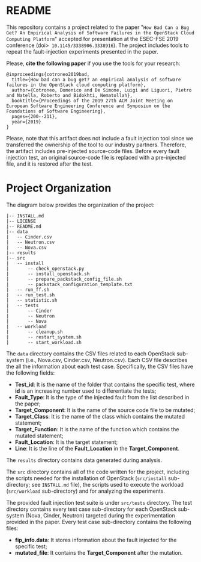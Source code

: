 # README 

This repository contains a project related to the paper "`How Bad Can a Bug Get? An Empirical Analysis of Software Failures in the OpenStack Cloud Computing Platform`" accepted for presentation at the ESEC-FSE 2019 conference (doi>` 10.1145/3338906.3338916`). 
The project includes tools to repeat the fault-injection experiments presented in the paper.

Please, **cite the following paper** if you use the tools for your research:

```
@inproceedings{cotroneo2019bad,
  title={How bad can a bug get? an empirical analysis of software failures in the OpenStack cloud computing platform},
  author={Cotroneo, Domenico and De Simone, Luigi and Liguori, Pietro and Natella, Roberto and Bidokhti, Nematollah},
  booktitle={Proceedings of the 2019 27th ACM Joint Meeting on European Software Engineering Conference and Symposium on the Foundations of Software Engineering},
  pages={200--211},
  year={2019}
}
```



Please, note that this artifact does not include a fault injection tool since we transferred the ownership of the tool to our industry partners. Therefore, the artifact includes pre-injected source-code files. Before every fault injection test, an original source-code file is replaced with a pre-injected file, and it is restored after the test.



# Project Organization

The diagram below provides the organization of the project:

```
|-- INSTALL.md
|-- LICENSE
|-- README.md
|-- data
|   -- Cinder.csv
|   -- Neutron.csv
|   -- Nova.csv
|-- results
|-- src
|   -- install
|       -- check_openstack.py
|       -- install_openstack.sh
|       -- prepare_packstack_config_file.sh
|       -- packstack_configuration_template.txt
|   -- run_ff.sh
|   -- run_test.sh
|   -- statistic.sh
|   -- tests
|       -- Cinder
|       -- Neutron
|       -- Nova
|   -- workload
|       -- cleanup.sh
|       -- restart_system.sh
|       -- start_workload.sh
```

The `data` directory contains the CSV files related to each OpenStack sub-system (i.e., Nova.csv, Cinder.csv, Neutron.csv). Each CSV file describes the all the information about each test case.
Specifically, the CSV files have the following fields:

*  **Test_id**: It is the name of the folder that contains the specific test, where **id** is an increasing number used to differentiate the tests;
*  **Fault_Type**: It is the type of the injected fault from the list described in the paper;
*  **Target_Component**: It is the name of the source code file to be mutated;
*  **Target_Class**: It is the name of the class which contains the mutated statement;
*  **Target_Function**: It is the name of the function which contains the mutated statement;
*  **Fault_Location**: It is the target statement;
*  **Line**: It is the line of the **Fault_Location** in the **Target_Component**.


The `results` directory contains data generated during analysis. 

The `src` directory contains all of the code written for the project, including the scripts needed
for the installation of OpenStack (`src/install` sub-directory; see `INSTALL.md` file), the scripts used to execute the workload (`src/workload` sub-directory) and for analyzing 
the experiments.

The provided fault injection test suite is under `src/tests` directory. The test directory contains every test case sub-directory for each OpenStack sub-system 
(Nova, Cinder, Neutron) targeted during the experimentation provided in the paper. 
Every test case sub-directory contains the following files:
*  **fip_info.data**: It stores information about the fault injected for the specific test;
*  **mutated_file**: It contains the **Target_Component** after the mutation.

